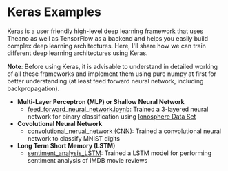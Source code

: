 # Keras Examples

Keras is a user friendly high-level deep learning framework that uses Theano as well as TensorFlow as a backend and helps you easily build complex deep learning architectures. Here, I'll share how we can train different deep learning architectures using Keras.

**Note**: Before using Keras, it is advisable to understand in detailed working of all these frameworks and implement them using pure numpy at first for better understanding (at least feed forward neural network, including backpropagation).

* **Multi-Layer Perceptron (MLP) or Shallow Neural Network**
	* [feed_forward_neural_network.ipynb](https://github.com/Dheeraj2444/keras-examples/blob/master/feed_forward_neural_network.ipynb): Trained a 3-layered neural network for binary classification using [Ionosphere Data Set](https://archive.ics.uci.edu/ml/datasets/ionosphere)<br>
* **Covolutional Neural Network**
	* [convolutional_nerual_network (CNN)](https://github.com/Dheeraj2444/keras-examples/blob/master/convolutional_nerual_network.ipynb): Trained a convolutional neural network to classify MNIST digits<br>
* **Long Term Short Memory (LSTM)**
	* [sentiment_analysis_LSTM](https://github.com/Dheeraj2444/keras-examples/blob/master/sentiment_analysis_LSTM.ipynb): Trained a LSTM model for performing sentiment analysis of IMDB movie reviews<br>